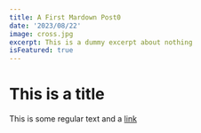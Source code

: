 ```yaml
---
title: A First Mardown Post0
date: '2023/08/22'
image: cross.jpg
excerpt: This is a dummy excerpt about nothing
isFeatured: true
---
```

# This is a title

This is some regular text and a [link](https://google.com)